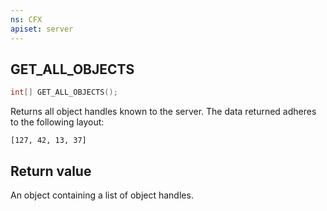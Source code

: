 ```yaml
---
ns: CFX
apiset: server
---
```

## GET_ALL_OBJECTS

```c
int[] GET_ALL_OBJECTS();
```

Returns all object handles known to the server.
The data returned adheres to the following layout:
```
[127, 42, 13, 37]
```

## Return value
An object containing a list of object handles.
